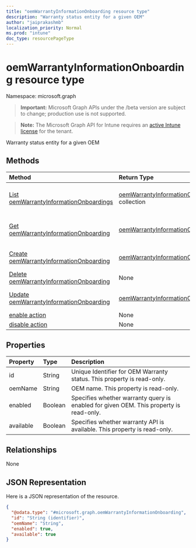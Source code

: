 ```yaml
---
title: "oemWarrantyInformationOnboarding resource type"
description: "Warranty status entity for a given OEM"
author: "jaiprakashmb"
localization_priority: Normal
ms.prod: "intune"
doc_type: resourcePageType
---
```


# oemWarrantyInformationOnboarding resource type

Namespace: microsoft.graph

> **Important:** Microsoft Graph APIs under the /beta version are subject to change; production use is not supported.

> **Note:** The Microsoft Graph API for Intune requires an [active Intune license](https://go.microsoft.com/fwlink/?linkid=839381) for the tenant.

Warranty status entity for a given OEM

## Methods
|Method|Return Type|Description|
|:---|:---|:---|
|[List oemWarrantyInformationOnboardings](../api/intune-devices-oemwarrantyinformationonboarding-list.md)|[oemWarrantyInformationOnboarding](../resources/intune-devices-oemwarrantyinformationonboarding.md) collection|List properties and relationships of the [oemWarrantyInformationOnboarding](../resources/intune-devices-oemwarrantyinformationonboarding.md) objects.|
|[Get oemWarrantyInformationOnboarding](../api/intune-devices-oemwarrantyinformationonboarding-get.md)|[oemWarrantyInformationOnboarding](../resources/intune-devices-oemwarrantyinformationonboarding.md)|Read properties and relationships of the [oemWarrantyInformationOnboarding](../resources/intune-devices-oemwarrantyinformationonboarding.md) object.|
|[Create oemWarrantyInformationOnboarding](../api/intune-devices-oemwarrantyinformationonboarding-create.md)|[oemWarrantyInformationOnboarding](../resources/intune-devices-oemwarrantyinformationonboarding.md)|Create a new [oemWarrantyInformationOnboarding](../resources/intune-devices-oemwarrantyinformationonboarding.md) object.|
|[Delete oemWarrantyInformationOnboarding](../api/intune-devices-oemwarrantyinformationonboarding-delete.md)|None|Deletes a [oemWarrantyInformationOnboarding](../resources/intune-devices-oemwarrantyinformationonboarding.md).|
|[Update oemWarrantyInformationOnboarding](../api/intune-devices-oemwarrantyinformationonboarding-update.md)|[oemWarrantyInformationOnboarding](../resources/intune-devices-oemwarrantyinformationonboarding.md)|Update the properties of a [oemWarrantyInformationOnboarding](../resources/intune-devices-oemwarrantyinformationonboarding.md) object.|
|[enable action](../api/intune-devices-oemwarrantyinformationonboarding-enable.md)|None|Not yet documented|
|[disable action](../api/intune-devices-oemwarrantyinformationonboarding-disable.md)|None|Not yet documented|

## Properties
|Property|Type|Description|
|:---|:---|:---|
|id|String|Unique Identifier for OEM Warranty status. This property is read-only.|
|oemName|String|OEM name. This property is read-only.|
|enabled|Boolean|Specifies whether warranty query is enabled for given OEM. This property is read-only.|
|available|Boolean|Specifies whether warranty API is available. This property is read-only.|

## Relationships
None

## JSON Representation
Here is a JSON representation of the resource.
<!-- {
  "blockType": "resource",
  "keyProperty": "id",
  "@odata.type": "microsoft.graph.oemWarrantyInformationOnboarding"
}
-->
``` json
{
  "@odata.type": "#microsoft.graph.oemWarrantyInformationOnboarding",
  "id": "String (identifier)",
  "oemName": "String",
  "enabled": true,
  "available": true
}
```
